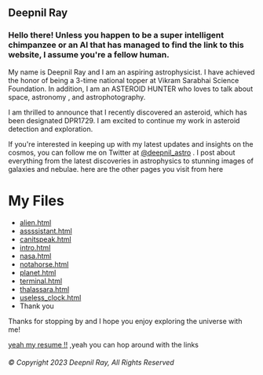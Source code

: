 ## Deepnil Ray
### Hello there! Unless you happen to be a super intelligent chimpanzee or an AI that has managed to find the link to this website, I assume you're a fellow human.
My name is Deepnil Ray and I am an aspiring astrophysicist. I have achieved the honor of being a 3-time national topper at Vikram Sarabhai Science Foundation. In addition, I am an ASTEROID HUNTER who loves to talk about space, astronomy , and astrophotography.

I am thrilled to announce that I recently discovered an asteroid, which has been designated DPR1729. I am excited to continue my work in asteroid detection and exploration.

If you're interested in keeping up with my latest updates and insights on the cosmos, you can follow me on Twitter at [@deepnil_astro](https://twitter.com/deepnil_astro) . I post about everything from the latest discoveries in astrophysics to stunning images of galaxies and nebulae. here are the other pages you visit from here
# My Files
- [alien.html](alien.html)
- [assssistant.html](assssistant.html)
- [canitspeak.html](canitspeak.html)
- [intro.html](intro.html)
- [nasa.html](nasa.html)
- [notahorse.html](notahorse.html)
- [planet.html](planet.html)
- [terminal.html](terminal.html)
- [thalassara.html](thalassara.html)
- [useless_clock.html](useless_clock.html)
- Thank you


Thanks for stopping by and I hope you enjoy exploring the universe with me!


[yeah my resume !!](https://deepnilray.github.io/about%20me)
,yeah you can hop around with the links

###### © Copyright 2023 Deepnil Ray, All Rights Reserved
